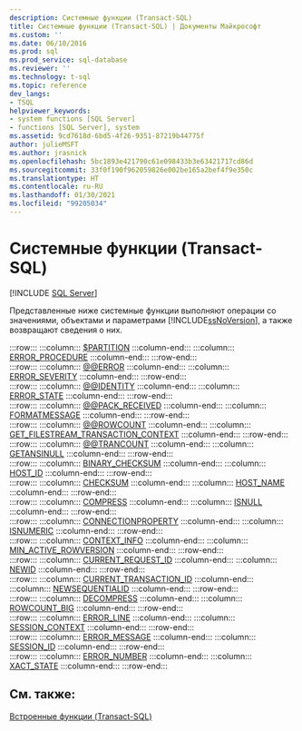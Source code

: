 ```yaml
---
description: Системные функции (Transact-SQL)
title: Системные функции (Transact-SQL) | Документы Майкрософт
ms.custom: ''
ms.date: 06/10/2016
ms.prod: sql
ms.prod_service: sql-database
ms.reviewer: ''
ms.technology: t-sql
ms.topic: reference
dev_langs:
- TSQL
helpviewer_keywords:
- system functions [SQL Server]
- functions [SQL Server], system
ms.assetid: 9cd7618d-6bd5-4f26-9351-87219b44775f
author: julieMSFT
ms.author: jrasnick
ms.openlocfilehash: 5bc1893e421790c61e098433b3e63421717cd86d
ms.sourcegitcommit: 33f0f190f962059826e002be165a2bef4f9e350c
ms.translationtype: HT
ms.contentlocale: ru-RU
ms.lasthandoff: 01/30/2021
ms.locfileid: "99205034"
---
```

# <a name="system-functions-transact-sql"></a>Системные функции (Transact-SQL)
[!INCLUDE [SQL Server](../../includes/applies-to-version/sqlserver.md)]

  Представленные ниже системные функции выполняют операции со значениями, объектами и параметрами [!INCLUDE[ssNoVersion](../../includes/ssnoversion-md.md)], а также возвращают сведения о них.  
  
:::row:::
    :::column:::
        [$PARTITION](../../t-sql/functions/partition-transact-sql.md)
    :::column-end:::
    :::column:::
        [ERROR_PROCEDURE](../../t-sql/functions/error-procedure-transact-sql.md)
    :::column-end:::
:::row-end:::  
:::row:::
    :::column:::
        [@@ERROR](../../t-sql/functions/error-transact-sql.md)
    :::column-end:::
    :::column:::
        [ERROR_SEVERITY](../../t-sql/functions/error-severity-transact-sql.md)
    :::column-end:::
:::row-end:::  
:::row:::
    :::column:::
        [@@IDENTITY](../../t-sql/functions/identity-transact-sql.md)
    :::column-end:::
    :::column:::
        [ERROR_STATE](../../t-sql/functions/error-state-transact-sql.md)
    :::column-end:::
:::row-end:::  
:::row:::
    :::column:::
        [@@PACK_RECEIVED](../../t-sql/functions/pack-received-transact-sql.md)
    :::column-end:::
    :::column:::
        [FORMATMESSAGE](../../t-sql/functions/formatmessage-transact-sql.md)
    :::column-end:::
:::row-end:::  
:::row:::
    :::column:::
        [@@ROWCOUNT](../../t-sql/functions/rowcount-transact-sql.md)
    :::column-end:::
    :::column:::
        [GET_FILESTREAM_TRANSACTION_CONTEXT](../../t-sql/functions/get-filestream-transaction-context-transact-sql.md)
    :::column-end:::
:::row-end:::  
:::row:::
    :::column:::
        [@@TRANCOUNT](../../t-sql/functions/trancount-transact-sql.md)
    :::column-end:::
    :::column:::
        [GETANSINULL](../../t-sql/functions/getansinull-transact-sql.md)
    :::column-end:::
:::row-end:::  
:::row:::
    :::column:::
        [BINARY_CHECKSUM](../../t-sql/functions/binary-checksum-transact-sql.md)
    :::column-end:::
    :::column:::
        [HOST_ID](../../t-sql/functions/host-id-transact-sql.md)
    :::column-end:::
:::row-end:::  
:::row:::
    :::column:::
        [CHECKSUM](../../t-sql/functions/checksum-transact-sql.md)
    :::column-end:::
    :::column:::
        [HOST_NAME](../../t-sql/functions/host-name-transact-sql.md)
    :::column-end:::
:::row-end:::  
:::row:::
    :::column:::
        [COMPRESS](../../t-sql/functions/compress-transact-sql.md)
    :::column-end:::
    :::column:::
        [ISNULL](../../t-sql/functions/isnull-transact-sql.md)
    :::column-end:::
:::row-end:::  
:::row:::
    :::column:::
        [CONNECTIONPROPERTY](../../t-sql/functions/connectionproperty-transact-sql.md)
    :::column-end:::
    :::column:::
        [ISNUMERIC](../../t-sql/functions/isnumeric-transact-sql.md)
    :::column-end:::
:::row-end:::  
:::row:::
    :::column:::
        [CONTEXT_INFO](../../t-sql/functions/context-info-transact-sql.md)
    :::column-end:::
    :::column:::
        [MIN_ACTIVE_ROWVERSION](../../t-sql/functions/min-active-rowversion-transact-sql.md)
    :::column-end:::
:::row-end:::  
:::row:::
    :::column:::
        [CURRENT_REQUEST_ID](../../t-sql/functions/current-request-id-transact-sql.md)
    :::column-end:::
    :::column:::
        [NEWID](../../t-sql/functions/newid-transact-sql.md)
    :::column-end:::
:::row-end:::  
:::row:::
    :::column:::
        [CURRENT_TRANSACTION_ID](../../t-sql/functions/current-transaction-id-transact-sql.md)
    :::column-end:::
    :::column:::
        [NEWSEQUENTIALID](../../t-sql/functions/newsequentialid-transact-sql.md)
    :::column-end:::
:::row-end:::  
:::row:::
    :::column:::
        [DECOMPRESS](../../t-sql/functions/decompress-transact-sql.md)
    :::column-end:::
    :::column:::
        [ROWCOUNT_BIG](../../t-sql/functions/rowcount-big-transact-sql.md)
    :::column-end:::
:::row-end:::  
:::row:::
    :::column:::
        [ERROR_LINE](../../t-sql/functions/error-line-transact-sql.md)
    :::column-end:::
    :::column:::
        [SESSION_CONTEXT](../../t-sql/functions/session-context-transact-sql.md)
    :::column-end:::
:::row-end:::  
:::row:::
    :::column:::
        [ERROR_MESSAGE](../../t-sql/functions/error-message-transact-sql.md)
    :::column-end:::
    :::column:::
        [SESSION_ID](../../t-sql/functions/session-id-transact-sql.md)
    :::column-end:::
:::row-end:::  
:::row:::
    :::column:::
        [ERROR_NUMBER](../../t-sql/functions/error-number-transact-sql.md)
    :::column-end:::
    :::column:::
        [XACT_STATE](../../t-sql/functions/xact-state-transact-sql.md)
    :::column-end:::
:::row-end:::
 

## <a name="see-also"></a>См. также:  
 [Встроенные функции (Transact-SQL)](~/t-sql/functions/functions.md)  
  
  

